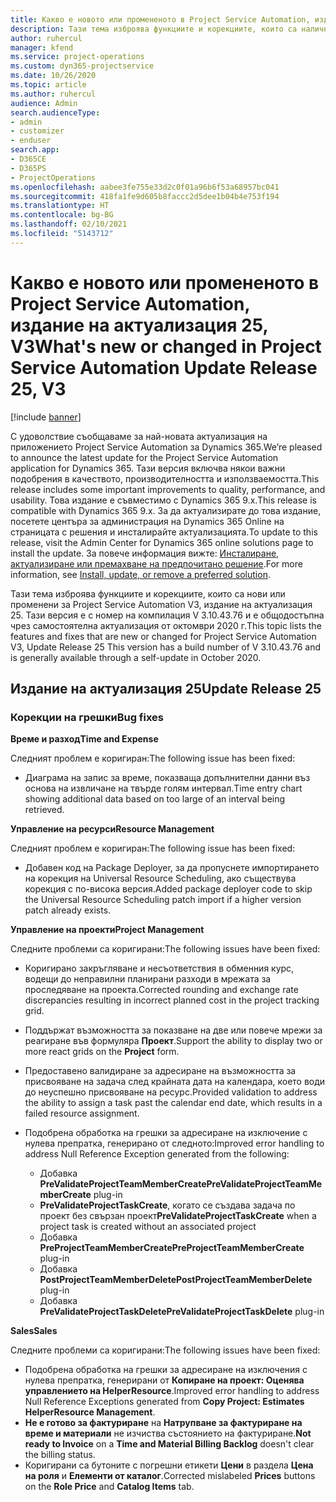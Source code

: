 ```yaml
---
title: Какво е новото или промененото в Project Service Automation, издание на актуализация 25, V3
description: Тази тема изброява функциите и корекциите, които са налични в Project Service Automation V3, издание на актуализация 25, V3.
author: ruhercul
manager: kfend
ms.service: project-operations
ms.custom: dyn365-projectservice
ms.date: 10/26/2020
ms.topic: article
ms.author: ruhercul
audience: Admin
search.audienceType:
- admin
- customizer
- enduser
search.app:
- D365CE
- D365PS
- ProjectOperations
ms.openlocfilehash: aabee3fe755e33d2c0f01a96b6f53a68957bc041
ms.sourcegitcommit: 418fa1fe9d605b8faccc2d5dee1b04b4e753f194
ms.translationtype: HT
ms.contentlocale: bg-BG
ms.lasthandoff: 02/10/2021
ms.locfileid: "5143712"
---
```

# <a name="whats-new-or-changed-in-project-service-automation-update-release-25-v3"></a><span data-ttu-id="dbc08-103">Какво е новото или промененото в Project Service Automation, издание на актуализация 25, V3</span><span class="sxs-lookup"><span data-stu-id="dbc08-103">What's new or changed in Project Service Automation Update Release 25, V3</span></span>

[!include [banner](../includes/psa-now-project-operations.md)]

<span data-ttu-id="dbc08-104">С удоволствие съобщаваме за най-новата актуализация на приложението Project Service Automation за Dynamics 365.</span><span class="sxs-lookup"><span data-stu-id="dbc08-104">We’re pleased to announce the latest update for the Project Service Automation application for Dynamics 365.</span></span> <span data-ttu-id="dbc08-105">Тази версия включва някои важни подобрения в качеството, производителността и използваемостта.</span><span class="sxs-lookup"><span data-stu-id="dbc08-105">This release includes some important improvements to quality, performance, and usability.</span></span> <span data-ttu-id="dbc08-106">Това издание е съвместимо с Dynamics 365 9.x.</span><span class="sxs-lookup"><span data-stu-id="dbc08-106">This release is compatible with Dynamics 365 9.x.</span></span> <span data-ttu-id="dbc08-107">За да актуализирате до това издание, посетете центъра за администрация на Dynamics 365 Online на страницата с решения и инсталирайте актуализацията.</span><span class="sxs-lookup"><span data-stu-id="dbc08-107">To update to this release, visit the Admin Center for Dynamics 365 online solutions page to install the update.</span></span> <span data-ttu-id="dbc08-108">За повече информация вижте: [Инсталиране, актуализиране или премахване на предпочитано решение](https://docs.microsoft.com/power-platform/admin/install-remove-preferred-solution).</span><span class="sxs-lookup"><span data-stu-id="dbc08-108">For more information, see [Install, update, or remove a preferred solution](https://docs.microsoft.com/power-platform/admin/install-remove-preferred-solution).</span></span>

<span data-ttu-id="dbc08-109">Тази тема изброява функциите и корекциите, които са нови или променени за Project Service Automation V3, издание на актуализация 25. Тази версия е с номер на компилация V 3.10.43.76 и е общодостъпна чрез самостоятелна актуализация от октомври 2020 г.</span><span class="sxs-lookup"><span data-stu-id="dbc08-109">This topic lists the features and fixes that are new or changed for Project Service Automation V3, Update Release 25 This version has a build number of V 3.10.43.76 and is generally available through a self-update in October 2020.</span></span>

## <a name="update-release-25"></a><span data-ttu-id="dbc08-110">Издание на актуализация 25</span><span class="sxs-lookup"><span data-stu-id="dbc08-110">Update Release 25</span></span>

### <a name="bug-fixes"></a><span data-ttu-id="dbc08-111">Корекции на грешки</span><span class="sxs-lookup"><span data-stu-id="dbc08-111">Bug fixes</span></span>

<span data-ttu-id="dbc08-112">**Време и разход**</span><span class="sxs-lookup"><span data-stu-id="dbc08-112">**Time and Expense**</span></span>

<span data-ttu-id="dbc08-113">Следният проблем е коригиран:</span><span class="sxs-lookup"><span data-stu-id="dbc08-113">The following issue has been fixed:</span></span>

- <span data-ttu-id="dbc08-114">Диаграма на запис за време, показваща допълнителни данни въз основа на извличане на твърде голям интервал.</span><span class="sxs-lookup"><span data-stu-id="dbc08-114">Time entry chart showing additional data based on too large of an interval being retrieved.</span></span>

<span data-ttu-id="dbc08-115">**Управление на ресурси**</span><span class="sxs-lookup"><span data-stu-id="dbc08-115">**Resource Management**</span></span>

<span data-ttu-id="dbc08-116">Следният проблем е коригиран:</span><span class="sxs-lookup"><span data-stu-id="dbc08-116">The following issue has been fixed:</span></span>

- <span data-ttu-id="dbc08-117">Добавен код на Package Deployer, за да пропуснете импортирането на корекция на Universal Resource Scheduling, ако съществува корекция с по-висока версия.</span><span class="sxs-lookup"><span data-stu-id="dbc08-117">Added package deployer code to skip the Universal Resource Scheduling patch import if a higher version patch already exists.</span></span>

<span data-ttu-id="dbc08-118">**Управление на проекти**</span><span class="sxs-lookup"><span data-stu-id="dbc08-118">**Project Management**</span></span>

<span data-ttu-id="dbc08-119">Следните проблеми са коригирани:</span><span class="sxs-lookup"><span data-stu-id="dbc08-119">The following issues have been fixed:</span></span>

- <span data-ttu-id="dbc08-120">Коригирано закръгляване и несъответствия в обменния курс, водещи до неправилни планирани разходи в мрежата за проследяване на проекта.</span><span class="sxs-lookup"><span data-stu-id="dbc08-120">Corrected rounding and exchange rate discrepancies resulting in incorrect planned cost in the project tracking grid.</span></span>
- <span data-ttu-id="dbc08-121">Поддържат възможността за показване на две или повече мрежи за реагиране във формуляра **Проект**.</span><span class="sxs-lookup"><span data-stu-id="dbc08-121">Support the ability to display two or more react grids on the **Project** form.</span></span>
- <span data-ttu-id="dbc08-122">Предоставено валидиране за адресиране на възможността за присвояване на задача след крайната дата на календара, което води до неуспешно присвояване на ресурс.</span><span class="sxs-lookup"><span data-stu-id="dbc08-122">Provided validation to address the ability to assign a task past the calendar end date, which results in a failed resource assignment.</span></span>
- <span data-ttu-id="dbc08-123">Подобрена обработка на грешки за адресиране на изключение с нулева препратка, генерирано от следното:</span><span class="sxs-lookup"><span data-stu-id="dbc08-123">Improved error handling to address Null Reference Exception generated from the following:</span></span>

    - <span data-ttu-id="dbc08-124">Добавка **PreValidateProjectTeamMemberCreate**</span><span class="sxs-lookup"><span data-stu-id="dbc08-124">**PreValidateProjectTeamMemberCreate** plug-in</span></span>
    - <span data-ttu-id="dbc08-125">**PreValidateProjectTaskCreate**, когато се създава задача по проект без свързан проект</span><span class="sxs-lookup"><span data-stu-id="dbc08-125">**PreValidateProjectTaskCreate** when a project task is created without an associated project</span></span>
    - <span data-ttu-id="dbc08-126">Добавка **PreProjectTeamMemberCreate**</span><span class="sxs-lookup"><span data-stu-id="dbc08-126">**PreProjectTeamMemberCreate** plug-in</span></span>
    - <span data-ttu-id="dbc08-127">Добавка **PostProjectTeamMemberDelete**</span><span class="sxs-lookup"><span data-stu-id="dbc08-127">**PostProjectTeamMemberDelete** plug-in</span></span>
    - <span data-ttu-id="dbc08-128">Добавка **PreValidateProjectTaskDelete**</span><span class="sxs-lookup"><span data-stu-id="dbc08-128">**PreValidateProjectTaskDelete** plug-in</span></span>

<span data-ttu-id="dbc08-129">**Sales**</span><span class="sxs-lookup"><span data-stu-id="dbc08-129">**Sales**</span></span>

<span data-ttu-id="dbc08-130">Следните проблеми са коригирани:</span><span class="sxs-lookup"><span data-stu-id="dbc08-130">The following issues have been fixed:</span></span>

- <span data-ttu-id="dbc08-131">Подобрена обработка на грешки за адресиране на изключения с нулева препратка, генерирани от **Копиране на проект: Оценява управлението на HelperResource**.</span><span class="sxs-lookup"><span data-stu-id="dbc08-131">Improved error handling to address Null Reference Exceptions generated from **Copy Project: Estimates HelperResource Management**.</span></span>
- <span data-ttu-id="dbc08-132">**Не е готово за фактуриране** на **Натрупване за фактуриране на време и материали** не изчиства състоянието на фактуриране.</span><span class="sxs-lookup"><span data-stu-id="dbc08-132">**Not ready to Invoice** on a **Time and Material Billing Backlog** doesn't clear the billing status.</span></span>
- <span data-ttu-id="dbc08-133">Коригирани са бутоните с погрешни етикети **Цени** в раздела **Цена на роля** и **Елементи от каталог**.</span><span class="sxs-lookup"><span data-stu-id="dbc08-133">Corrected mislabeled **Prices** buttons on the **Role Price** and **Catalog Items** tab.</span></span>
